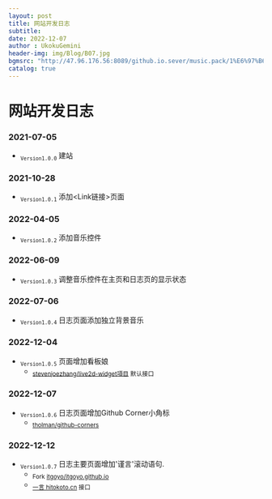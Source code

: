 ```yaml
---
layout: post
title: 网站开发日志
subtitle: 
date: 2022-12-07
author : UkokuGemini
header-img: img/Blog/B07.jpg
bgmsrc: "http://47.96.176.56:8089/github.io.sever/music.pack/1%E6%97%B6%E9%97%B4-%E3%83%8F%E3%83%B3%E3%83%90%E3%83%BC%E3%83%88_%E3%83%8F%E3%83%B3%E3%83%90%E3%83%BC%E3%83%88.mp3"
catalog: true
---
```


# 网站开发日志
### 2021-07-05
 - <sub>`Version1.0.0`</sub>  建站
 
### 2021-10-28 
 - <sub>`Version1.0.1`</sub>  添加<Link链接>页面

### 2022-04-05 
 - <sub>`Version1.0.2`</sub>  添加音乐控件

### 2022-06-09 
 - <sub>`Version1.0.3`</sub>  调整音乐控件在主页和日志页的显示状态

### 2022-07-06 
 - <sub>`Version1.0.4`</sub>  日志页面添加独立背景音乐

### 2022-12-04 
 - <sub>`Version1.0.5`</sub>  页面增加看板娘
    - <sub>[stevenjoezhang/live2d-widget項目](https://github.com/stevenjoezhang/live2d-widget) 默认接口</sub>
  
### 2022-12-07 
 - <sub>`Version1.0.6`</sub>  日志页面增加Github Corner小角标
   - <sub>[tholman/github-corners](https://github.com/tholman/github-corners)</sub>
     
### 2022-12-12 
 - <sub>`Version1.0.7`</sub>  日志主要页面增加'谨言'滚动语句.
   - <sub>Fork [itgoyo/itgoyo.github.io](https://github.com/itgoyo/itgoyo.github.io)</sub>
   - <sub>[一言 hitokoto.cn](https://hitokoto.cn) 接口</sub>
